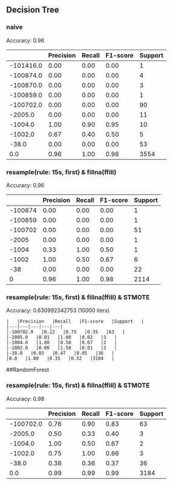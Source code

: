 ## Decision Tree
### naive
Accuracy: 0.96  

|   |Precision   |Recall   |F1-score   |Support   |
|---|---|---|---|---|
|-101416.0   |0.00   |0.00   |0.00   |1   |
|-100874.0   |0.00   |0.00   |0.00   |4   |
|-100870.0   |0.00   |0.00   |0.00   |3   |
|-100859.0   |0.00   |0.00   |0.00   |1   |
|-100702.0   |0.00   |0.00   |0.00   |90   |
|-2005.0   |0.00   |0.00   |0.00   |11   |
|-1004.0   |1.00   |0.90   |0.95   |10   |
|-1002.0   |0.67   |0.40   |0.50   |5   |
|-38.0   |0.00   |0.00   |0.00   |53   |
|0.0   |0.96   |1.00   |0.98   |3554   |

### resample(rule: 15s, first) & fillna(ffill)

Accuracy: 0.96  

|   |Precision   |Recall   |F1-score   |Support   |
|---|---|---|---|---|
|-100874   |0.00   |0.00   |0.00   |1   |
|-100859   |0.00   |0.00   |0.00   |1   |
|-100702   |0.00   |0.00   |0.00   |51   |
|-2005   |0.00   |0.00   |0.00   |1   |
|-1004   |0.33   |1.00   |0.50   |1   |
|-1002   |1.00   |0.50   |0.67   |6   |
|-38   |0.00   |0.00   |0.00   |22   |
|0   |0.96   |1.00   |0.98   |2114   |

### resample(rule: 15s, first) & fillna(ffill) & STMOTE

Accuracy: 0.630992342753 (10000 iters)

```
|   |Precision   |Recall   |F1-score   |Support   |
|---|---|---|---|---|
|-100702.0   |0.22   |0.75   |0.35   |63   |
|-2005.0   |0.01   |1.00   |0.02   |3   |
|-1004.0   |1.00   |0.50   |0.67   |2   |
|-1002.0   |0.00   |1.50   |0.01   |3   |
|-38.0   |0.03   |0.47   |0.05   |36   |
|0.0   |1.00   |0.35   |0.52   |3184   |
```

##RandomForest
### resample(rule: 15s, first) & fillna(ffill) & STMOTE

Accuracy: 0.98

|   |Precision   |Recall   |F1-score   |Support   |
|---|---|---|---|---|
|-100702.0   |0.76   |0.90   |0.83   |63   |
|-2005.0   |0.50   |0.33   |0.40   |3   |
|-1004.0   |1.00   |0.50   |0.67   |2   |
|-1002.0   |0.75   |1.00   |0.86   |3   |
|-38.0   |0.38   |0.36   |0.37   |36   |
|0.0   |0.99   |0.99   |0.99   |3184   |
